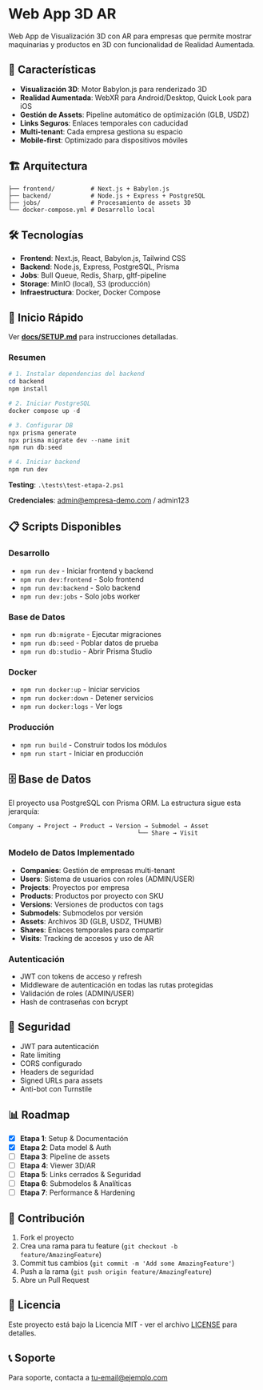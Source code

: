# Web App 3D AR

Web App de Visualización 3D con AR para empresas que permite mostrar maquinarias y productos en 3D con funcionalidad de Realidad Aumentada.

## 🚀 Características

- **Visualización 3D**: Motor Babylon.js para renderizado 3D
- **Realidad Aumentada**: WebXR para Android/Desktop, Quick Look para iOS
- **Gestión de Assets**: Pipeline automático de optimización (GLB, USDZ)
- **Links Seguros**: Enlaces temporales con caducidad
- **Multi-tenant**: Cada empresa gestiona su espacio
- **Mobile-first**: Optimizado para dispositivos móviles

## 🏗️ Arquitectura

```
├── frontend/          # Next.js + Babylon.js
├── backend/           # Node.js + Express + PostgreSQL
├── jobs/              # Procesamiento de assets 3D
└── docker-compose.yml # Desarrollo local
```

## 🛠️ Tecnologías

- **Frontend**: Next.js, React, Babylon.js, Tailwind CSS
- **Backend**: Node.js, Express, PostgreSQL, Prisma
- **Jobs**: Bull Queue, Redis, Sharp, gltf-pipeline
- **Storage**: MinIO (local), S3 (producción)
- **Infraestructura**: Docker, Docker Compose

## 🚀 Inicio Rápido

Ver **[docs/SETUP.md](docs/SETUP.md)** para instrucciones detalladas.

### Resumen
```powershell
# 1. Instalar dependencias del backend
cd backend
npm install

# 2. Iniciar PostgreSQL
docker compose up -d

# 3. Configurar DB
npx prisma generate
npx prisma migrate dev --name init
npm run db:seed

# 4. Iniciar backend
npm run dev
```

**Testing**: `.\tests\test-etapa-2.ps1`

**Credenciales**: admin@empresa-demo.com / admin123

## 📋 Scripts Disponibles

### Desarrollo
- `npm run dev` - Iniciar frontend y backend
- `npm run dev:frontend` - Solo frontend
- `npm run dev:backend` - Solo backend
- `npm run dev:jobs` - Solo jobs worker

### Base de Datos
- `npm run db:migrate` - Ejecutar migraciones
- `npm run db:seed` - Poblar datos de prueba
- `npm run db:studio` - Abrir Prisma Studio

### Docker
- `npm run docker:up` - Iniciar servicios
- `npm run docker:down` - Detener servicios
- `npm run docker:logs` - Ver logs

### Producción
- `npm run build` - Construir todos los módulos
- `npm run start` - Iniciar en producción

## 🗄️ Base de Datos

El proyecto usa PostgreSQL con Prisma ORM. La estructura sigue esta jerarquía:

```
Company → Project → Product → Version → Submodel → Asset
                                    └── Share → Visit
```

### Modelo de Datos Implementado
- **Companies**: Gestión de empresas multi-tenant
- **Users**: Sistema de usuarios con roles (ADMIN/USER)
- **Projects**: Proyectos por empresa
- **Products**: Productos por proyecto con SKU
- **Versions**: Versiones de productos con tags
- **Submodels**: Submodelos por versión
- **Assets**: Archivos 3D (GLB, USDZ, THUMB)
- **Shares**: Enlaces temporales para compartir
- **Visits**: Tracking de accesos y uso de AR

### Autenticación
- JWT con tokens de acceso y refresh
- Middleware de autenticación en todas las rutas protegidas
- Validación de roles (ADMIN/USER)
- Hash de contraseñas con bcrypt

## 🔐 Seguridad

- JWT para autenticación
- Rate limiting
- CORS configurado
- Headers de seguridad
- Signed URLs para assets
- Anti-bot con Turnstile

## 📊 Roadmap

- [x] **Etapa 1**: Setup & Documentación
- [x] **Etapa 2**: Data model & Auth
- [ ] **Etapa 3**: Pipeline de assets
- [ ] **Etapa 4**: Viewer 3D/AR
- [ ] **Etapa 5**: Links cerrados & Seguridad
- [ ] **Etapa 6**: Submodelos & Analíticas
- [ ] **Etapa 7**: Performance & Hardening

## 🤝 Contribución

1. Fork el proyecto
2. Crea una rama para tu feature (`git checkout -b feature/AmazingFeature`)
3. Commit tus cambios (`git commit -m 'Add some AmazingFeature'`)
4. Push a la rama (`git push origin feature/AmazingFeature`)
5. Abre un Pull Request

## 📄 Licencia

Este proyecto está bajo la Licencia MIT - ver el archivo [LICENSE](LICENSE) para detalles.

## 📞 Soporte

Para soporte, contacta a [tu-email@ejemplo.com](mailto:tu-email@ejemplo.com)
